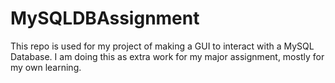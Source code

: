 # MySQLDBAssignment
This repo is used for my project of making a GUI to interact with a MySQL Database. I am doing this as extra work for my major assignment, mostly for my own learning.
